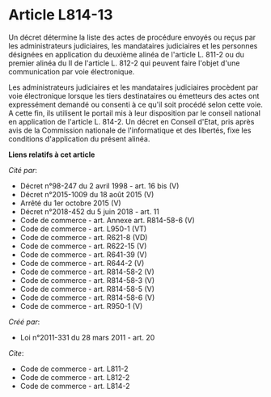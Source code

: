 # Article L814-13

Un décret détermine la liste des actes de procédure envoyés ou reçus par les administrateurs judiciaires, les mandataires
judiciaires et les personnes désignées en application du deuxième alinéa de l'article L. 811-2 ou du premier alinéa du II de
l'article L. 812-2 qui peuvent faire l'objet d'une communication par voie électronique. 

Les administrateurs judiciaires et les mandataires judiciaires procèdent par voie électronique lorsque les tiers
destinataires ou émetteurs des actes ont expressément demandé ou consenti à ce qu'il soit procédé selon cette voie. A cette
fin, ils utilisent le portail mis à leur disposition par le conseil national en application de l'article L. 814-2. Un décret
en Conseil d'Etat, pris après avis de la Commission nationale de l'informatique et des libertés, fixe les conditions
d'application du présent alinéa.

**Liens relatifs à cet article**

_Cité par_:

  - Décret n°98-247 du 2 avril 1998 - art. 16 bis (V)
  - Décret n°2015-1009 du 18 août 2015 (V)
  - Arrêté du 1er octobre 2015 (V)
  - Décret n°2018-452 du 5 juin 2018 - art. 11
  - Code de commerce - art. Annexe art. R814-58-6 (V)
  - Code de commerce - art. L950-1 (VT)
  - Code de commerce - art. R621-8 (VD)
  - Code de commerce - art. R622-15 (V)
  - Code de commerce - art. R641-39 (V)
  - Code de commerce - art. R644-2 (V)
  - Code de commerce - art. R814-58-2 (V)
  - Code de commerce - art. R814-58-3 (V)
  - Code de commerce - art. R814-58-5 (V)
  - Code de commerce - art. R814-58-6 (V)
  - Code de commerce - art. R950-1 (V)

_Créé par_:

  - Loi n°2011-331 du 28 mars 2011 - art. 20

_Cite_:

  - Code de commerce - art. L811-2
  - Code de commerce - art. L812-2
  - Code de commerce - art. L814-2

